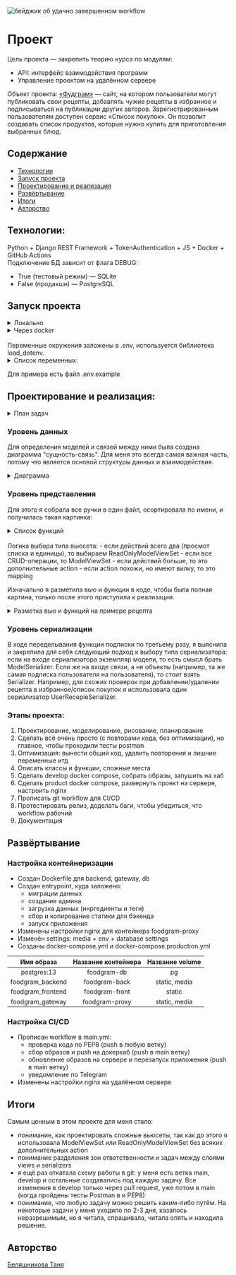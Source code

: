 ![бейджик об удачно завершенном workflow](https://github.com/belyashnikovatn/foodgram/actions/workflows/main.yml/badge.svg)

# Проект 
Цель проекта — закрепить теорию курса по модулям: 
- API: интерфейс взаимодействия программ
- Управление проектом на удалённом сервере

Объект проекта: [«Фудграм»](https://yummyinmytommy.zapto.org/recipes) — сайт, на котором пользователи могут публиковать свои рецепты, добавлять чужие рецепты в избранное и подписываться на публикации других авторов. Зарегистрированным пользователям доступен сервис «Список покупок». Он позволит создавать список продуктов, которые нужно купить для приготовления выбранных блюд.

## Содержание
- [Технологии](#технологии)
- [Запуск проекта](#запуск-проекта)
- [Проектирование и реализация](#проектирование-и-реализация)
- [Развёртывание](#развёртывание)
- [Итоги](#итоги)
- [Авторство](#авторство)

## Технологии:
Python + Django REST Framework + TokenAuthentication + JS + Docker + GitHub Actions  
Подключение БД зависит от флага DEBUG:
- True (тестовый режим) — SQLite
- False (продакшн) — PostgreSQL


## Запуск проекта 
<details>
<summary>Локально</summary>
 
- $ git clone https://github.com/belyashnikovatn/foodgram.git 
- $ cd frontend
- $ npm i
- $ npm run start
  
В другом терминале:
- $ cd backend
- $ python -m venv venv
- $ source venv/Scripts/activate
- $ python -m pip install --upgrade pip
- $ pip install -r requirements.txt
- $ python manage.py migrate
- $ python manage.py runserver
</details>

<details>
<summary>Через docker</summary>
 
- $ cd infra
- docker compose up -d --build
</details>

<br/>
Переменные окружения заложены в .env, используется библиотека load_dotenv. 
<details>
 <summary>Список переменных:</summary>

Для подключения к СУБД postgres:  
POSTGRES_DB=exmaple  
POSTGRES_USER=exmaple  
POSTGRES_PASSWORD=exmaple  
DB_HOST=exmaple  
DB_PORT=exmaple  

Для настроек проекта:  
SECRET_KEY=exmaple  
DEBUG=TrueOrAny  
ALLOWED_HOSTS=domain,xxx.xxx.xxx.xxx  

Для создания админа (функция initadmin):  
username=username  
email=username@gmail.com  
first_name=first_name  
last_name=last_name  
password=password  
</details>

Для примера есть файл .env.example

## Проектирование и реализация:

<details>
<summary> План задач </summary> 

| Задача	| Статус | Результат |
|:-------------|:-------------|:-------------|
|Модель данных ERD|Выполнено|---|
|Определить приложения|Выполнено| 3 приложения: users, recepies, api |
|Определить модель для пользователя|Выполнено| Поля пользователя не стандартные (+фото) -> заменяем модель User |
|Создать проект и приложения|Выполнено| 3 приложения: users, recepies, api (именно в таком порядке зависимости) |
|Настроить аутентификацию/авторизацию|Выполнено| --- |
|Создать модели данных|Выполнено| ---|
|Определить список функций для проектирования вьюсетов|Выполнено | Файл-таблица. Список вью: Users, Ingredi Tag Recipe |
|Настроить админку стандарт|Выполнено| --- |
|Настроить админку расширено |Выполнено| --- |
|Локализация всего проекта |Выполнено| --- |
|Создать сериализаторы|Выполнено| --- |
|Создать вьюшки|Выполнено| ---- |
|Создать пермишены|Выполнено| --- |
|Подготовить тестовые данные для загрузки|Выполнено| --- |
|Доработать compose |Выполнено| --- |
|Создать прод compose|Выполнено| --- |
|Настроить CI/CD|Выполнено| --- |
|Вшить загрузку данных в CI/CD|Выполнено| --- |
|Вшить создание админа в CI/CD|Выполнено| --- |
</details>


### Уровень данных 
Для определения моделей и связей между ними была создана диаграмма "сущность-связь". Для меня это всегда самая важная часть, потому что является основой структуры данных и взаимодействия.  
<details>
<summary>Диаграмма</summary>

 ![ERD](https://github.com/belyashnikovatn/foodgram/blob/main/ERD_API_FOODGRAM.png)
 </details>  

### Уровень представления

Для этого я собрала все ручки в один файл, осортировала по имени, и получилась такая картинка:

<details>
<summary>Список функций</summary>

 ![views](https://github.com/belyashnikovatn/foodgram/blob/main/views.png)
</details>

<br>
Логика выбора типа вьюсета:
- если действий всего два (просмот списка и единицы), то выбираем ReadOnlyModelViewSet
- если все CRUD-операции, то ModelViewSet
- если действий больше, то это дополнительные action 
- если action похожи, но имеют вилку, то это mapping

Изначально я разметила вью и функции в коде, чтобы была полная картина, только после этого приступила к реализации.

<details>
<summary>Разметка вью и функций на примере рецепта</summary>

```
class RecipeViewSet(viewsets.ModelViewSet):
    queryset = Recipe.objects.all()
    # serializer_class = RecipeSerializer

    @action(detail=True, permission_classes=(IsAuthenticated,))
    def favorite(self, request, pk):
        """Action для избранного рецепта."""
        return Response({'message': f'That MAIN recipe action for {self}.'})

    @favorite.mapping.post
    def add_into_fav(self, request, pk):
        """Добавить рецепт в избранное."""
        return Response({'message': f'Add recipe into {pk} favs.'})

    @favorite.mapping.delete
    def del_from_fav(self, request, pk):
        """Удалить рецепт из избранного."""
        return Response({'message': f'Del recipe from {pk} favs.'})

    @action(detail=True, permission_classes=(IsAuthenticated,), url_path='get-link')
    def get_link(self, request, pk):
        """Получить короткую ссылку на рецепт."""
        return Response({'message': f'Get your link to {pk} res.'})
```
</details>


### Уровень сериализации
В ходе переделывания функции подписки по третьему разу, я выяснила и закрепила для себя следующий подход к выбору типа сериализатора: если на входе сериализатора экземпляр модели, то есть смысл брать ModelSerializer. Если же на входе связи, а не объекты (например, та же самая подписка пользователя на пользователя), то стоит взять Serializer. Например, для схожих проверок при добавлении/удалении рецепта в избранное/список покупок я использовала один сериализатор UserRecepieSerializer.




### Этапы проекта:  

1. Проектирование, моделирование, рисование, планирование  
2. Сделать всё очень просто (с повторами кода, без оптимизации), но главное, чтобы проходили тесты postman  
3. Оптимизация: вынести общий код, удалить повторения и лишние переменные итд  
4. Описать классы и функции, сложные места  
5. Сделать develop docker compose, собрать образы, запушить на хаб  
6. Сделать product docker compose, развернуть проект на сервере, настроить nginx  
7. Прописать git workflow для CI/CD  
8. Протестировать релиз, доделать баги, чтобы убедиться, что workflow рабочий  
9. Документация  

## Развёртывание
### Настройка контейнеризации
- Создан Dockerfile для backend, gateway, db 
- Создан entrypoint, куда заложено: 
    - миграции данных
    - создание админа
    - загрузка данных (инргедиенты и теги)
    - сбор и копирование статики для бэкенда
    - запуск приложения
- Изменены настройки nginx для контейнера foodgram-proxy
- Изменён settings: media + env + database settings
- Созданы  docker-compose.yml и docker-compose.production.yml

|Имя образа	|Название контейнера|Название volume|
|:-------------:|:-------------:|:-------------:|
|postgres:13|foodgram-db|pg|
|foodgram_backend|foodgram-back|static, media| 
|foodgram_frontend|foodgram-front|static|
|foodgram_gateway|foodgram-proxy|static, media| 

### Настройка CI/CD
- Прописан workflow в main.yml:
    - проверка кода по PEP8 (push в любую ветку)
    - сбор образов и push на докерхаб (push в main ветку)
    - обновление образов на сервере и перезапуск приложения (push в main ветку)
    - уведомление по Telegram 
- Изменены настройки nginx на удалённом сервере

## Итоги
Самым ценным в этом проекте для меня стало:
- понимание, как проектировать сложные вьюсеты, так как до этого я использовала ModelViewSet или ReadOnlyModelViewSet без всяких дополнительных action 
- понимание разделения зон ответственности и задач между слоями views и serializers  
- я ещё раз откатала схему работы в git: у меня есть ветка main, develop и остальные создавались под каждую задачу. Все изменения в develop только через pull request, уже потом в main (когда пройдены тесты Postman в и PEP8)
- понимание, что любую задачу можно решить каким-либо путём.  На некоторые задачи у меня уходило по 2-3 дня, казалось неразрешимым, но я читала, спрашивала, читала опять и находила решение.  


## Авторство
[Беляшникова Таня](https://github.com/belyashnikovatn)
